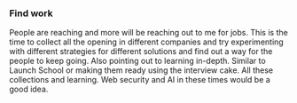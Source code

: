 ### Find work
People are reaching and more will be reaching out to me for jobs. This is the time to collect all the opening in different companies and try experimenting with different strategies for different solutions and find out a way for the people to keep going. Also pointing out to learning in-depth. Similar to Launch School or making them ready using the interview cake. All these collections and learning. Web security and AI in these times would be a good idea.

